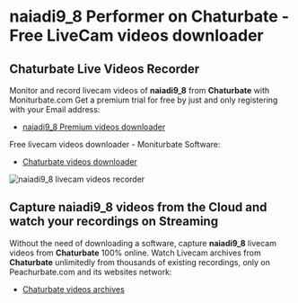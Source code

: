 # naiadi9_8 Performer on Chaturbate - Free LiveCam videos downloader

## Chaturbate Live Videos Recorder

Monitor and record livecam videos of **naiadi9_8** from **Chaturbate** with Moniturbate.com
Get a premium trial for free by just and only registering with your Email address:
* [naiadi9_8 Premium videos downloader](https://moniturbate.com/request-demo-licence-key.html)

Free livecam videos downloader - Moniturbate Software:
* [Chaturbate videos downloader](https://moniturbate.com/moniturbate-download-software.html)

![naiadi9_8 livecam videos recorder](https://peachurnet.com/templates/moniturbate-software.png)


## Capture naiadi9_8 videos from the Cloud and watch your recordings on Streaming

Without the need of downloading a software, capture **naiadi9_8** livecam videos from **Chaturbate** 100% online.
Watch Livecam archives from **Chaturbate** unlimitedly from thousands of existing recordings, only on Peachurbate.com and its websites network:
* [Chaturbate videos archives](https://peachurnet.com/)